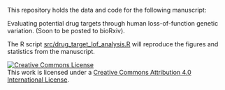 This repository holds the data and code for the following manuscript:

Evaluating potential drug targets through human loss-of-function genetic variation. (Soon to be posted to bioRxiv).

The R script [src/drug_target_lof_analysis.R](src/drug_target_lof_analysis.R) will reproduce the figures and statistics from the manuscript.

<a rel="license" href="http://creativecommons.org/licenses/by/4.0/"><img alt="Creative Commons License" style="border-width:0" src="https://i.creativecommons.org/l/by/4.0/88x31.png" /></a><br />This work is licensed under a <a rel="license" href="http://creativecommons.org/licenses/by/4.0/">Creative Commons Attribution 4.0 International License</a>.


